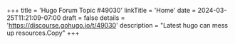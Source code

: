 +++
title = 'Hugo Forum Topic #49030'
linkTitle = 'Home'
date = 2024-03-25T11:21:09-07:00
draft = false
details = 'https://discourse.gohugo.io/t/49030'
description = "Latest hugo can mess up resources.Copy"
+++
